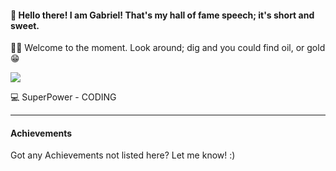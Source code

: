 

#### 👋 Hello there! I am Gabriel! That's my hall of fame speech; it's short and sweet. 

🧚‍♂️ Welcome to the moment. Look around; dig and you could find oil, or gold😁


![](https://raw.githubusercontent.com/Schweinepriester/Schweinepriester/master/MeagerHardtofindAlbertosaurus-size_restricted.gif)

💻 SuperPower - CODING

-------

#### Achievements

Got any Achievements not listed here? Let me know! :)

<!---
zeus-kronos/zeus-kronos is a ✨ special ✨ repository because its `README.md` (this file) appears on your GitHub profile.
You can click the Preview link to take a look at your changes.
--->
